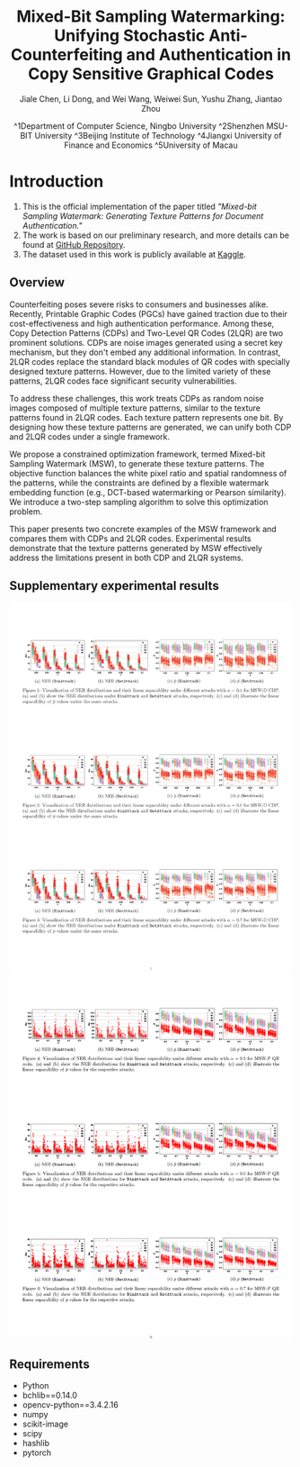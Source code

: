 <div align="center">
<h1>Mixed-Bit Sampling Watermarking: Unifying Stochastic Anti-Counterfeiting and Authentication in Copy Sensitive Graphical Codes</h1>

Jiale Chen, Li Dong, and Wei Wang, Weiwei Sun, Yushu Zhang, Jiantao Zhou

^1Department of Computer Science, Ningbo University
^2Shenzhen MSU-BIT University
^3Beijing Institute of Technology
^4Jiangxi University of Finance and Economics
^5University of Macau
</div>

# Introduction
1. This is the official implementation of the paper titled *"Mixed-bit Sampling Watermark: Generating Texture Patterns for Document Authentication."*
2. The work is based on our preliminary research, and more details can be found at [GitHub Repository](https://github.com/chenoly/MSG).
3. The dataset used in this work is publicly available at [Kaggle](https://www.kaggle.com/datasets/chenoly/msw-dataset).

## Overview
Counterfeiting poses severe risks to consumers and businesses alike. Recently, Printable Graphic Codes (PGCs) have gained traction due to their cost-effectiveness and high authentication performance. Among these, Copy Detection Patterns (CDPs) and Two-Level QR Codes (2LQR) are two prominent solutions. CDPs are noise images generated using a secret key mechanism, but they don't embed any additional information. In contrast, 2LQR codes replace the standard black modules of QR codes with specially designed texture patterns. However, due to the limited variety of these patterns, 2LQR codes face significant security vulnerabilities.

To address these challenges, this work treats CDPs as random noise images composed of multiple texture patterns, similar to the texture patterns found in 2LQR codes. Each texture pattern represents one bit. By designing how these texture patterns are generated, we can unify both CDP and 2LQR codes under a single framework.

We propose a constrained optimization framework, termed Mixed-bit Sampling Watermark (MSW), to generate these texture patterns. The objective function balances the white pixel ratio and spatial randomness of the patterns, while the constraints are defined by a flexible watermark embedding function (e.g., DCT-based watermarking or Pearson similarity). We introduce a two-step sampling algorithm to solve this optimization problem.

This paper presents two concrete examples of the MSW framework and compares them with CDPs and 2LQR codes. Experimental results demonstrate that the texture patterns generated by MSW effectively address the limitations present in both CDP and 2LQR systems.

## Supplementary experimental results

![](all_result_1.png)
![](all_result_2.png)

## Requirements
- Python
- bchlib==0.14.0
- opencv-python==3.4.2.16
- numpy
- scikit-image
- scipy
- hashlib
- pytorch
